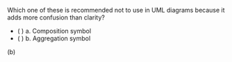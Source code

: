 <panel header="{{ icon_Q_A }} Which one is not recommended to use?">
<question>

Which one of these is recommended not to use in UML diagrams because it adds more confusion than clarity?

- ( ) a. Composition symbol
- ( ) b. Aggregation symbol

<div slot="answer">

(b)

</div>
</question>
</panel>
